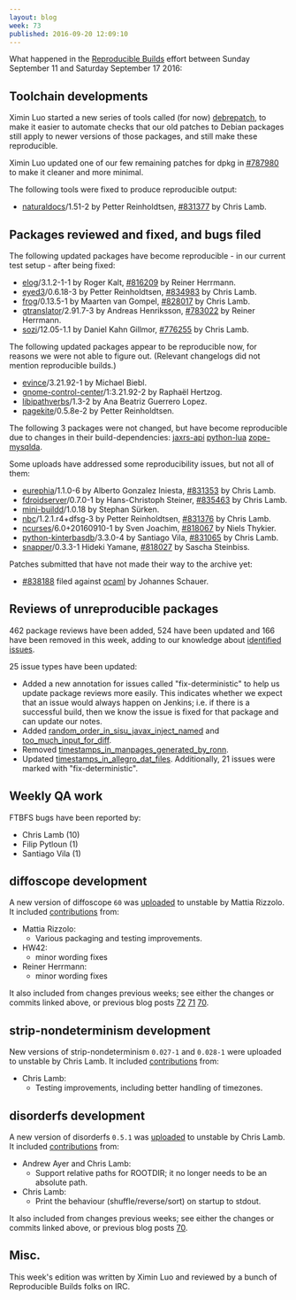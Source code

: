 ```yaml
---
layout: blog
week: 73
published: 2016-09-20 12:09:10
---
```


What happened in the [Reproducible
Builds](https://wiki.debian.org/ReproducibleBuilds) effort between Sunday
September 11 and Saturday September 17 2016:


Toolchain developments
----------------------

Ximin Luo started a new series of tools called (for now)
[debrepatch](https://anonscm.debian.org/cgit/reproducible/debrepatch.git/), to
make it easier to automate checks that our old patches to Debian packages still
apply to newer versions of those packages, and still make these reproducible.

Ximin Luo updated one of our few remaining patches for dpkg in [#787980](https://bugs.debian.org/787980)
to make it cleaner and more minimal.

The following tools were fixed to produce reproducible output:

 * [naturaldocs](https://tracker.debian.org/pkg/naturaldocs)/1.51-2 by Petter Reinholdtsen, [#831377](https://bugs.debian.org/831377) by Chris Lamb.


Packages reviewed and fixed, and bugs filed
-------------------------------------------

The following updated packages have become reproducible - in our current test
setup - after being fixed:

 * [elog](https://tracker.debian.org/pkg/elog)/3.1.2-1-1 by Roger Kalt, [#816209](https://bugs.debian.org/816209) by Reiner Herrmann.
 * [eyed3](https://tracker.debian.org/pkg/eyed3)/0.6.18-3 by Petter Reinholdtsen, [#834983](https://bugs.debian.org/834983) by Chris Lamb.
 * [frog](https://tracker.debian.org/pkg/frog)/0.13.5-1 by Maarten van Gompel, [#828017](https://bugs.debian.org/828017) by Chris Lamb.
 * [gtranslator](https://tracker.debian.org/pkg/gtranslator)/2.91.7-3 by Andreas Henriksson, [#783022](https://bugs.debian.org/783022) by Reiner Herrmann.
 * [sozi](https://tracker.debian.org/pkg/sozi)/12.05-1.1 by Daniel Kahn Gillmor, [#776255](https://bugs.debian.org/776255) by Chris Lamb.

The following updated packages appear to be reproducible now, for reasons we
were not able to figure out. (Relevant changelogs did not mention reproducible
builds.)

 * [evince](https://tracker.debian.org/pkg/evince)/3.21.92-1 by Michael Biebl.
 * [gnome-control-center](https://tracker.debian.org/pkg/gnome-control-center)/1:3.21.92-2 by Raphaël Hertzog.
 * [libipathverbs](https://tracker.debian.org/pkg/libipathverbs)/1.3-2 by Ana Beatriz Guerrero Lopez.
 * [pagekite](https://tracker.debian.org/pkg/pagekite)/0.5.8e-2 by Petter Reinholdtsen.

The following 3 packages were not changed, but have become reproducible due to
changes in their build-dependencies: [jaxrs-api](https://tracker.debian.org/pkg/jaxrs-api) [python-lua](https://tracker.debian.org/pkg/python-lua)
[zope-mysqlda](https://tracker.debian.org/pkg/zope-mysqlda).

Some uploads have addressed some reproducibility issues, but not all of them:

 * [eurephia](https://tracker.debian.org/pkg/eurephia)/1.1.0-6 by Alberto Gonzalez Iniesta, [#831353](https://bugs.debian.org/831353) by Chris Lamb.
 * [fdroidserver](https://tracker.debian.org/pkg/fdroidserver)/0.7.0-1 by Hans-Christoph Steiner, [#835463](https://bugs.debian.org/835463) by Chris Lamb.
 * [mini-buildd](https://tracker.debian.org/pkg/mini-buildd)/1.0.18 by Stephan Sürken.
 * [nbc](https://tracker.debian.org/pkg/nbc)/1.2.1.r4+dfsg-3 by Petter Reinholdtsen, [#831376](https://bugs.debian.org/831376) by Chris Lamb.
 * [ncurses](https://tracker.debian.org/pkg/ncurses)/6.0+20160910-1 by Sven Joachim, [#818067](https://bugs.debian.org/818067) by Niels Thykier.
 * [python-kinterbasdb](https://tracker.debian.org/pkg/python-kinterbasdb)/3.3.0-4 by Santiago Vila, [#831065](https://bugs.debian.org/831065) by Chris Lamb.
 * [snapper](https://tracker.debian.org/pkg/snapper)/0.3.3-1 Hideki Yamane, [#818027](https://bugs.debian.org/818027) by Sascha Steinbiss.

Patches submitted that have not made their way to the archive yet:

 * [#838188](https://bugs.debian.org/838188) filed against [ocaml](https://tracker.debian.org/pkg/ocaml) by Johannes Schauer.


Reviews of unreproducible packages
----------------------------------

462 package reviews have been added, 524 have been updated and 166 have been removed in this week,
adding to our knowledge about [identified issues](https://tests.reproducible-builds.org/debian/index_issues.html).

25 issue types have been updated:

- Added a new annotation for issues called "fix-deterministic" to help us
  update package reviews more easily. This indicates whether we expect that an
  issue would always happen on Jenkins; i.e. if there is a successful build,
  then we know the issue is fixed for that package and can update our notes.
- Added [random_order_in_sisu_javax_inject_named](https://tests.reproducible-builds.org/issues/unstable/random_order_in_sisu_javax_inject_named_issue.html) and
  [too_much_input_for_diff](https://tests.reproducible-builds.org/issues/unstable/too_much_input_for_diff_issue.html).
- Removed [timestamps_in_manpages_generated_by_ronn](https://tests.reproducible-builds.org/issues/unstable/timestamps_in_manpages_generated_by_ronn_issue.html).
- Updated [timestamps_in_allegro_dat_files](https://tests.reproducible-builds.org/issues/unstable/timestamps_in_allegro_dat_files_issue.html). Additionally, 21 issues
  were marked with "fix-deterministic".


Weekly QA work
--------------

FTBFS bugs have been reported by:

 - Chris Lamb (10)
 - Filip Pytloun (1)
 - Santiago Vila (1)


diffoscope development
----------------------


A new version of diffoscope `60` was
[uploaded](http://changelogs.debian.net/diffoscope#60)  to unstable by Mattia
Rizzolo. It included
[contributions](https://anonscm.debian.org/git/reproducible/diffoscope.git/log/?h=60)
from:

- Mattia Rizzolo:
  - Various packaging and testing improvements.
- HW42:
  - minor wording fixes
- Reiner Herrmann:
  - minor wording fixes

It also included from changes previous weeks; see either the changes or commits
linked above, or previous blog posts [72](../72) [71](../71) [70](../70).


strip-nondeterminism development
--------------------------------


New versions of strip-nondeterminism `0.027-1` and `0.028-1` were uploaded to
unstable by Chris Lamb. It included
[contributions](https://anonscm.debian.org/git/reproducible/strip-nondeterminism.git/log/?h=debian/0.028-1)
from:

- Chris Lamb:
  - Testing improvements, including better handling of timezones.


disorderfs development
----------------------


A new version of disorderfs `0.5.1` was
[uploaded](http://changelogs.debian.net/disorderfs#0.5.1) to unstable by Chris
Lamb. It included
[contributions](https://anonscm.debian.org/git/reproducible/disorderfs.git/log/?h=0.5.1)
from:

- Andrew Ayer and Chris Lamb:
  - Support relative paths for ROOTDIR; it no longer needs to be an absolute path.
- Chris Lamb:
  - Print the behaviour (shuffle/reverse/sort) on startup to stdout.

It also included from changes previous weeks; see either the changes or commits
linked above, or previous blog posts [70](../70).


Misc.
-----

This week's edition was written by Ximin Luo and reviewed by a bunch of
Reproducible Builds folks on IRC.

